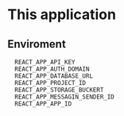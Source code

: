 # This application

## Enviroment

```env
  REACT_APP_API_KEY
  REACT_APP_AUTH_DOMAIN
  REACT_APP_DATABASE_URL
  REACT_APP_PROJECT_ID
  REACT_APP_STORAGE_BUCKERT
  REACT_APP_MESSAGIN_SENDER_ID
  REACT_APP_APP_ID
```
